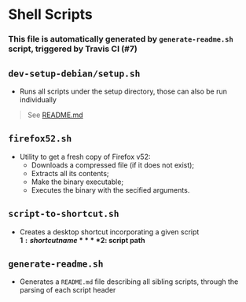 # Shell Scripts
### This file is automatically generated by `generate-readme.sh` script, triggered by Travis CI (#7)

## `dev-setup-debian/setup.sh`

- Runs all scripts under the setup directory, those can also be run individually  
  
>See [README.md](dev-setup-debian/README.md)  
  
## `firefox52.sh`

- Utility to get a fresh copy of Firefox v52:
  - Downloads a compressed file (if it does not exist);
  - Extracts all its contents;
  - Make the binary executable;
  - Executes the binary with the secified arguments.  

## `script-to-shortcut.sh`

- Creates a desktop shortcut incorporating a given script  
**$1: shortcut name**  
**$2: script path**    
  
## `generate-readme.sh`

- Generates a `README.md` file describing all sibling scripts, through the parsing
of each script header  

